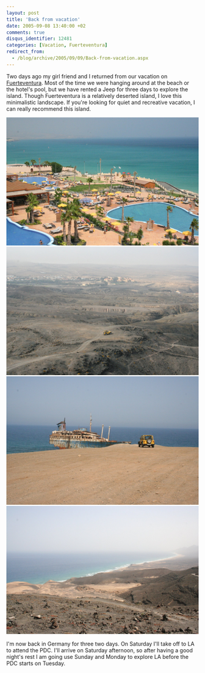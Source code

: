 ```yaml
---
layout: post
title: 'Back from vacation'
date: 2005-09-08 13:40:00 +02
comments: true
disqus_identifier: 12481
categories: [Vacation, Fuerteventura]
redirect_from:
  - /blog/archive/2005/09/09/Back-from-vacation.aspx
---
```


Two days ago my girl friend and I returned from our vacation on [Fuerteventura](http://www.fuerteventura.com/). Most of the time we were hanging around at the beach or the hotel's pool, but we have rented a Jeep for three days to explore the island. Though Fuerteventura is a relatively deserted island, I love this minimalistic landscape. If you're looking for quiet and recreative vacation, I can really recommend this island.

![View from our balcony](/files/archive/hotel.jpg) ![Jeep 1](/files/archive/jeep1.jpg) ![Jeep 2](/files/archive/jeep2.jpg) ![Cofete](/files/archive/Cofete.jpg)

I'm now back in Germany for three two days. On Saturday I'll take off to LA to attend the PDC. I'll arrive on Saturday afternoon, so after having a good night's rest I am going use Sunday and Monday to explore LA before the PDC starts on Tuesday.


